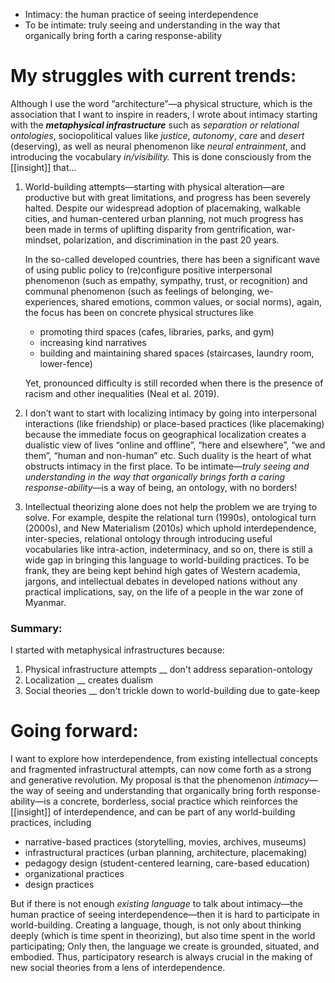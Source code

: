 
* Intimacy: the human practice of seeing interdependence
* To be intimate: truly seeing and understanding in the way that organically bring forth a caring response-ability


# My struggles with current trends:
Although I use the word “architecture”—a physical structure, which is the association that I want to inspire in readers, I wrote about intimacy starting with the **_metaphysical_ _infrastructure_** such as _separation or relational ontologies_, sociopolitical values like _justice_, _autonomy_, _care_ and _desert_ (deserving), as well as neural phenomenon like _neural entrainment_, and introducing the vocabulary _in/visibility._ This is done consciously from the [[insight]] that…

1. World-building attempts—starting with physical alteration—are productive but with great limitations, and progress has been severely halted. Despite our widespread adoption of placemaking, walkable cities, and human-centered urban planning, not much progress has been made in terms of uplifting disparity from gentrification, war-mindset, polarization, and discrimination in the past 20 years.
    
    In the so-called developed countries, there has been a significant wave of using public policy to (re)configure positive interpersonal phenomenon (such as empathy, sympathy, trust, or recognition) and communal phenomenon (such as feelings of belonging, we-experiences, shared emotions, common values, or social norms), again, the focus has been on concrete physical structures like
    
    - promoting third spaces (cafes, libraries, parks, and gym)
    - increasing kind narratives
    - building and maintaining shared spaces (staircases, laundry room, lower-fence)
    
    Yet, pronounced difficulty is still recorded when there is the presence of racism and other inequalities (Neal et al. 2019).

2. I don’t want to start with localizing intimacy by going into interpersonal interactions (like friendship) or place-based practices (like placemaking) because the immediate focus on geographical localization creates a dualistic view of lives “online and offline”, “here and elsewhere”, “we and them”, “human and non-human” etc. Such duality is the heart of what obstructs intimacy in the first place. To be intimate—_truly seeing and understanding in the way that organically brings forth a caring response-ability_—is a way of being, an ontology, with no borders!

3. Intellectual theorizing alone does not help the problem we are trying to solve. For example, despite the relational turn (1990s), ontological turn (2000s), and New Materialism (2010s) which uphold interdependence, inter-species, relational ontology through introducing useful vocabularies like intra-action, indeterminacy, and so on, there is still a wide gap in bringing this language to world-building practices. To be frank, they are being kept behind high gates of Western academia, jargons, and intellectual debates in developed nations without any practical implications, say, on the life of a people in the war zone of Myanmar.

### Summary:
I started with metaphysical infrastructures because:
1. Physical infrastructure attempts __ don't address separation-ontology
2. Localization __ creates dualism
3. Social theories __ don't trickle down to world-building due to gate-keep


# Going forward:
I want to explore how interdependence, from existing intellectual concepts and fragmented infrastructural attempts, can now come forth as a strong and generative revolution. My proposal is that the phenomenon _intimacy_—the way of seeing and understanding that organically bring forth response-ability—is a concrete, borderless, social practice which reinforces the [[insight]] of interdependence, and can be part of any world-building practices, including

- narrative-based practices (storytelling, movies, archives, museums)
- infrastructural practices (urban planning, architecture, placemaking)
- pedagogy design (student-centered learning, care-based education)
- organizational practices
- design practices

But if there is not enough _existing language_ to talk about intimacy—the human practice of seeing interdependence—then it is hard to participate in world-building. Creating a language, though, is not only about thinking deeply (which is time spent in theorizing), but also time spent in the world participating; Only then, the language we create is grounded, situated, and embodied. Thus, participatory research is always crucial in the making of new social theories from a lens of interdependence.